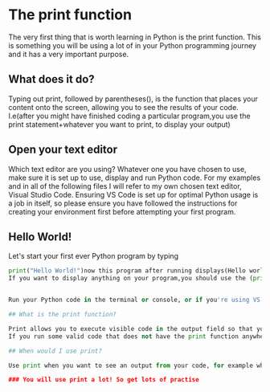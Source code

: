 # The print function 

The very first thing that is worth learning in Python is the print function. This is something you will be using a lot of in your Python programming journey and it has a very important purpose. 

## What does it do?

Typing out print, followed by parentheses(), is the function that places your content onto the screen, allowing you to see the results of your code. 
I.e(after you might have finished coding a particular program,you use the print statement+whatever you want to print, to display your output)
## Open your text editor

Which text editor are you using? Whatever one you have chosen to use, make sure it is set up to use, display and run Python code. For my examples and in all of the following files I will refer to my own chosen text editor, Visual Studio Code. Ensuring VS Code is set up for optimal Python usage is a job in itself, so please ensure you have followed the instructions for creating your environment first before attempting your first program. 

## Hello World!

Let's start your first ever Python program by typing 

```python
print("Hello World!")now this program after running displays(Hello world)as the output.
If you want to display anything on your program,you should use the (print)statement+the what you want to display in quotation("")


Run your Python code in the terminal or console, or if you're using VS Code, right click and select "Run python file in terminal". This will bring up an inbuilt terminal within VS Code to display the output of your code. Find out how to output Python code on your specific text editor if you're using something different. 

## What is the print function?

Print allows you to execute visible code in the output field so that you can have a visual of what your code is doing. 
If you run some valid code that does not have the print function anywhere in it, then the code will still run (as long as there are no errors), however the print function allows you to actually see a visual result of the running of the code. Print is used when a human being is likely to encounter the code and needs to make sense of some of it.

## When would I use print?

Use print when you want to see an output from your code, for example what the value of a variable is (values and variables are explained in another chapter), but it is also good for debugging programs, finding faults, and trying to work out how and why a program works or doesn't work. 

### You will use print a lot! So get lots of practise 
